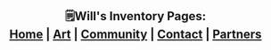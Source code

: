 <h2 align="center">
  <b>🗒️Will's Inventory Pages:</b><br>
  <a href="https://willm.ga">Home</a> |
  <a href="https://willm.ga/art">Art</a> |
  <a href="https://willm.ga/community">Community</a> |
  <a href="https://willm.ga/contact">Contact</a> |
  <a href="https://willm.ga/partners">Partners</a>
  <br><br>
</h2>
